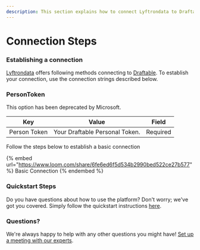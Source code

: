 ```yaml
---
description: This section explains how to connect Lyftrondata to Draftable.
---
```


# Connection Steps

### Establishing a connection

[Lyftrondata](https://www.lyftrondata.com) offers following methods connecting to [Draftable](https://www.lyftrondata.com/integration/commerce-analytics/draftable/). To establish your connection, use the connection strings described below.

### PersonToken

This option has been deprecated by Microsoft.

| Key          | Value                          | Field    |
| ------------ | ------------------------------ | -------- |
| Person Token | Your Draftable Personal Token. | Required |

Follow the steps below to establish a basic connection

{% embed url="https://www.loom.com/share/6fe6ed6f5d534b2990bed522ce27b577" %}
Basic Connection
{% endembed %}

### Quickstart Steps

Do you have questions about how to use the platform? Don't worry; we've got you covered. Simply follow the quickstart instructions [here](./).

### Questions? <a href="#questions" id="questions"></a>

We're always happy to help with any other questions you might have! [Set up a meeting with our experts](https://www.lyftrondata.com/book-a-meeting/).
